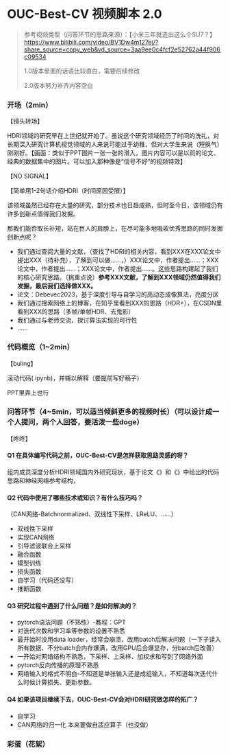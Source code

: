 # OUC-Best-CV 视频脚本 2.0

> 参考视频类型（问答环节的思路来源）：【小米三年就造出这么个SU7？】 https://www.bilibili.com/video/BV1Dw4m127ej/?share_source=copy_web&vd_source=3aa9ee0c4fcf2e52762a44f906c09534
>
> 1.0版本里面的话语比较直白，需要后续修改
>
> 2.0版本努力补齐内容空白

### 开场（2min）

【镜头转场】

HDRI领域的研究早在上世纪就开始了。虽说这个研究领域经历了时间的洗礼，对长期深入研究计算机视觉领域的人来说可能过于幼稚，但对大学生来说（短换气）刚刚好。【画面：类似于PPT图片一张一张的滑入，图片内容可以是以前的论文、经典的数据集中的图片。可以加入那种像是“信号不好”的视频特效】

【NO SIGNAL】

【简单用1-2句话介绍HDRI（时间原因受限）】

该领域虽然已经存在大量的研究，部分技术也日趋成熟，但时至今日，该领域仍有许多创新点值得我们发掘。

那我们能否取长补短，站在巨人的肩膀上，在尽可能多地吸收优秀思路的同时发掘创新点呢？

+ 我们通过查阅大量的文献，（查找了HDRI的相关内容，看到XXX在XXX论文中提出XXX（待补充），了解到可以做……，）XXX论文中，作者提出……；XXX论文中，作者提出……；XXX论文中，作者提出……。这些思路构建起了我们的核心研究思路。（挑重点说）**参考XXX文献，了解到XXX领域仍然值得我们发掘，最后我们选择做XXX。**
+ 论文：Debevec2023，基于深度引导与自学习的高动态成像算法，亮度分区
+ 我们通过搜索网络上的博客，在知乎里看到XXX的思路（HDR+），在CSDN里看到XXX的思路（多帧/单帧HDR、去鬼影）
+ 我们通过与老师交流，探讨算法实现的可行性
+ ……



### 代码概览（1~2min）

【buling】

滚动代码(.ipynb)，并辅以解释（要提前写好稿子）

PPT里弄上也行



### 问答环节（4~5min，可以适当倾斜更多的视频时长）（可以设计成一个人提问，两个人回答，要活泼一些doge）

【咚咚】

#### Q1 在具体编写代码之前，OUC-Best-CV是怎样获取思路灵感的呀？

组内成员深度分析HDRI领域国内外研究现状，基于论文《》和《》中给出的代码思路和神经网络参考结构，

#### Q2 代码中使用了哪些技术或知识？有什么技巧吗？

（CAN网络-Batchnormalized、双线性下采样、LReLU、……）

+ 双线性下采样
+ 实现CAN网络
+ 引导滤波联合上采样
+ 融合函数
+ 模型训练
+ 损失函数
+ 自学习（代码还没写）
+ 推断函数

#### Q3 研究过程中遇到了什么问题？是如何解决的？

+ pytorch语法问题（不熟练）-教程：GPT
+ 对迭代次数和学习率等参数的设置不熟悉
+ 最开始时没用data loader，经常会崩溃，改用batch后解决问题（一下子读入所有数据、不分batch会内存爆满，改用GPU后会爆显存，分batch后改善）
+ 一开始对网络结构不熟悉，下采样、上采样、加权求和写到了网络外面
+ pytorch反向传播的原理不熟悉
+ 网络输入的格式不明白-不知道是单张输入还是成组输入，不知道每次迭代什么时候计算损失、更新参数。

#### Q4 如果该项目继续下去，OUC-Best-CV会对HDRI研究做怎样的拓广？

+ 自学习
+ CAN网络的归一化 本来要做自适应算子（也没做）



### 彩蛋（花絮）

